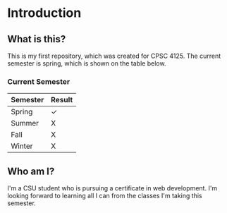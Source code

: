 # Introduction
## What is this?
This is my first repository, which was created for CPSC 4125. The current semester is spring, which is shown on the table below.

### Current Semester
Semester | Result
--- | ---
Spring | ✓
Summer | X
Fall | X
Winter | X

## Who am I?
I'm a CSU student who is pursuing a certificate in web development. I'm looking forward to learning all I can from the classes I'm taking this semester.

